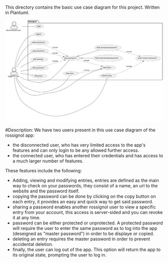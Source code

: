 This directory contains the basic use case diagram for this project. Written in Plantuml.

<img src="./use case.svg">

#Description:
We have two users present in this use case diagram of the rossignol app:
- the disconnected user, who has very limited access to the app's features and can only login to be any allowed further access.
- the connected user, who has entered their credentials and has access to a much larger number of features.

These features include the following:
- Adding, viewing and modifying entries, entries are defined as the main way to check on your passwords, they consist of a name, an url to the website and the password itself.
- copying the password can be done by clicking on the copy button on each entry, it provides an easy and quick way to get said password.
- sharing a password enables another rossignol user to view a specific entry from your account, this access is server-sided and you can revoke it at any time.
- password can be either protected or unprotected. A protected password will require the user to enter the same password as to log into the app (deseigned as "master password") in order to be displaye or copied.
- deleting an entry requires the master password in order to prevent accidental deletion.
- finally, the user can log out of the app. This option will return the app to its original state, prompting the user to log in.